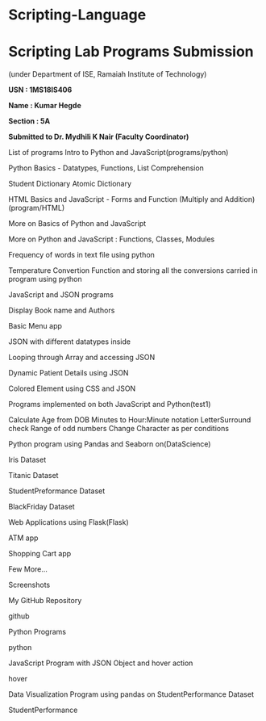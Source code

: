 # Scripting-Language
# Scripting Lab Programs Submission

(under Department of ISE, Ramaiah Institute of Technology)

**USN : 1MS18IS406**

**Name : Kumar Hegde**

**Section : 5A**

**Submitted to Dr. Mydhili K Nair (Faculty Coordinator)**

List of programs
Intro to Python and JavaScript(programs/python)


Python Basics - Datatypes, Functions, List Comprehension

Student Dictionary
Atomic Dictionary

HTML Basics and JavaScript - Forms and Function (Multiply and Addition)(program/HTML)

More on Basics of Python and JavaScript

More on Python and JavaScript : Functions, Classes, Modules

Frequency of words in text file using python

Temperature Convertion Function and storing all the conversions carried in program using python

JavaScript and JSON programs

Display Book name and Authors

Basic Menu app

JSON with different datatypes inside

Looping through Array and accessing JSON

Dynamic Patient Details using JSON

Colored Element using CSS and JSON

Programs implemented on both JavaScript and Python(test1)

Calculate Age from DOB
Minutes to Hour:Minute notation
LetterSurround check
Range of odd numbers
Change Character as per conditions

Python program using Pandas and Seaborn on(DataScience)

Iris Dataset

Titanic Dataset

StudentPreformance Dataset

BlackFriday Dataset

Web Applications using Flask(Flask)

ATM app

Shopping Cart app

Few More...

Screenshots

My GitHub Repository


github

Python Programs

python

JavaScript Program with JSON Object and hover action

hover

Data Visualization Program using pandas on StudentPerformance Dataset

StudentPerformance
